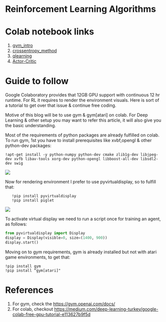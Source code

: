 # Reinforcement Learning Algorithms

# Colab notebook links

1. [gym_intro](https://colab.research.google.com/drive/1AsFzJDEI9OtlmGHyuqr21iMLKy4OgAMg)
2. [crossentropy_method](https://colab.research.google.com/drive/1Nu7NtjIQG2MRB2TnQ63RW4E9n_2MNblR)
3. [qlearning](https://colab.research.google.com/drive/1nDO-XfgkAgABCe2jYNAFwmi4plr2xJoc)
4. [Actor-Critic](https://colab.research.google.com/drive/1-TiI1dNIQDukkQC1PXy7mhDT883j9ua9)

# Guide to follow
Google Colaboratory provides that 12GB GPU support with continuous 12 hr runtime. For RL it requires to render the environment visuals. Here is sort of a tutorial to get over that issue & continue free coding.

Motive of this blog will be to use gym & gym[atari] on colab. For Deep Learning & other setup you may want to refer this article, it will also give you the basic understanding.

Most of the requirements of python packages are already fulfilled on colab. To run gym, 1st you have to install prerequisites like xvbf,opengl & other python-dev packages:

```
!apt-get install -y python-numpy python-dev cmake zlib1g-dev libjpeg- dev xvfb libav-tools xorg-dev python-opengl libboost-all-dev libsdl2-dev swig
```

![](https://github.com/ajit2704/Practical-Reinforcement-Learning-With-Colab/blob/master/1_yqDjbLhneoEAyL8Lbwj43w.png)

Now for rendering environment I prefer to use pyvirtualdisplay, so to fulfill that:

```
   !pip install pyvirtualdisplay
   !pip install piglet
```

![](https://github.com/ajit2704/Practical-Reinforcement-Learning-With-Colab/blob/master/1_s4eFRgsGnHWmJWzgAe52Lg.png)

To activate virtual display we need to run a script once for training an agent, as follows:

```python
from pyvirtualdisplay import Display
display = Display(visible=0, size=(1400, 900))
display.start()
```

Moving on to gym requirements, gym is already installed but not with atari game environments, to get that:

```
!pip install gym
!pip install “gym[atari]"
```

# References
 1. For gym, check the https://gym.openai.com/docs/
 2. For colab, checkout https://medium.com/deep-learning-turkey/google-colab-free-gpu-tutorial-e113627b9f5d
